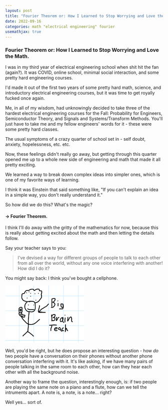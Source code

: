 ```yaml
---
layout: post
title: "Fourier Theorem or: How I Learned to Stop Worrying and Love the Math."
date: 2022-09-16
categories: math "electrical engineering" fourier
usemathjax: true
---
```

<link rel="stylesheet" href="https://cdn.jsdelivr.net/npm/bootstrap@4.3.1/dist/css/bootstrap.min.css" integrity="sha384-ggOyR0iXCbMQv3Xipma34MD+dH/1fQ784/j6cY/iJTQUOhcWr7x9JvoRxT2MZw1T" crossorigin="anonymous">

<!-- <style> max-width:600px </style> -->

### Fourier Theorem or: How I Learned to Stop Worrying and Love the Math.

I was in my third year of electrical engineering school when shit hit the fan (again?). It was COVID, online school, minimal social interaction, and some pretty hard engineering courses. 

I'd made it out of the first two years of some pretty hard math, science, and introductory electrical engineering courses, but it was time to get royally fucked once again.

Me, in all of my wisdom, had unknowingly decided to take three of the hardest electrical engineering courses for the Fall: Probability for Engineers, Semiconductor Theory, and Signals and Systems/Transform Methods. You'll just have to take me and my fellow engineers' words for it - these were some pretty hard classes.

The usual symptoms of a crazy quarter of school set in - self doubt, anxiety, hopelessness, etc. etc.

Now, these feelings didn't really go away, but getting through this quarter opened me up to a whole new side of engineering and math that made it all pretty exciting. 

We learned a way to break down complex ideas into simpler ones, which is one of my favorite ways of learning.

I think it was Einstein that said something like, "If you can't explain an idea in a simple way, you don't really understand it."

So how did we do this? What's the magic? 

#### $\rightarrow$ Fourier Theorem.

I think I'll do away with the gritty of the mathematics for now, because this is really about getting excited about the math and then letting the details follow.

Say your teacher says to you:

> I've devised a way for different groups of people to talk to each other from all over the world, without any one voice interfering with another! How did I do it?

You might say back: I think you've bought a cellphone.

<img src="./assets/big%20brain%20teacher.png" width="50%" height="50%">

Well, you'd be right, but he does propose an interesting question - how _do_ two people have a conversation on their phones without another phone conversation interfering with it. It's like asking, if we have many pairs of people talking in the same room to each other, how can they hear each other with all the background noise.

Another way to frame the question, interestingly enough, is: if two people are playing the same note on a piano and a flute, how can we tell the intruments apart. A note is, a note, is a note... right?

Well yes... sort of.